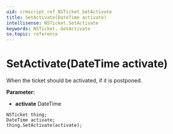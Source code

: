 ```yaml
---
uid: crmscript_ref_NSTicket_SetActivate
title: SetActivate(DateTime activate)
intellisense: NSTicket.SetActivate
keywords: NSTicket, GetActivate
so.topic: reference
---
```


# SetActivate(DateTime activate)

When the ticket should be activated, if it is postponed.

**Parameter:** 
* **activate** DateTime

```crmscript
NSTicket thing;
DateTime activate;
thing.SetActivate(activate);
```


